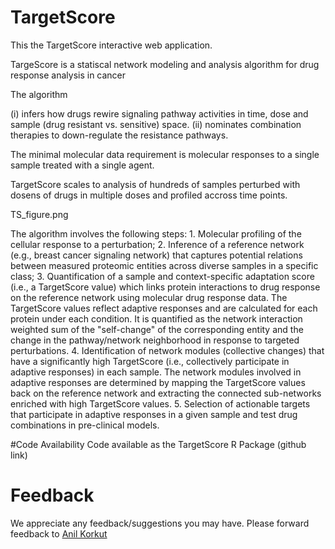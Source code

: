 # TargetScore 

This the TargetScore interactive web application. 

TargeScore is a statiscal network modeling and analysis algorithm for drug response analysis in cancer

The algorithm

(i) infers how drugs rewire signaling pathway activities in time, dose and sample (drug resistant vs. sensitive) space.
(ii) nominates combination therapies to down-regulate the resistance pathways. 

The minimal molecular data requirement is molecular responses to a single sample treated with a single agent. 

TargetScore scales to analysis of hundreds of samples perturbed with dosens of drugs in multiple doses and profiled accross time points.

TS_figure.png

The algorithm involves the following steps: 1. Molecular profiling of the cellular response to a perturbation; 2. Inference of a reference network (e.g., breast cancer signaling network) that captures potential relations between measured proteomic entities across diverse samples in a specific class; 3. Quantification of a sample and context-specific adaptation score (i.e., a TargetScore value) which links protein interactions to drug response on the reference network using molecular drug response data. The TargetScore values reflect adaptive responses and are calculated for each protein under each condition. It is quantified as the network interaction weighted sum of the "self-change" of the corresponding entity and the change in the pathway/network neighborhood in response to targeted perturbations. 4. Identification of network modules (collective changes) that have a significantly high TargetScore (i.e., collectively participate in adaptive responses) in each sample. The network modules involved in adaptive responses are determined by mapping the TargetScore values back on the reference network and extracting the connected sub-networks enriched with high TargetScore values. 5. Selection of actionable targets that participate in adaptive responses in a given sample and test drug combinations in pre-clinical models. 

#Code Availability
Code available as the TargetScore R Package (github link)

# Feedback

We appreciate any feedback/suggestions you may have. Please forward feedback to [Anil Korkut](mailto:akorkut@mdanderson.org)


